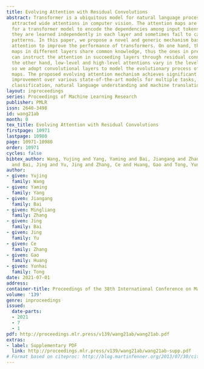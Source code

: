 ```yaml
---
title: Evolving Attention with Residual Convolutions
abstract: Transformer is a ubiquitous model for natural language processing and has
  attracted wide attentions in computer vision. The attention maps are indispensable
  for a transformer model to encode the dependencies among input tokens. However,
  they are learned independently in each layer and sometimes fail to capture precise
  patterns. In this paper, we propose a novel and generic mechanism based on evolving
  attention to improve the performance of transformers. On one hand, the attention
  maps in different layers share common knowledge, thus the ones in preceding layers
  can instruct the attention in succeeding layers through residual connections. On
  the other hand, low-level and high-level attentions vary in the level of abstraction,
  so we adopt convolutional layers to model the evolutionary process of attention
  maps. The proposed evolving attention mechanism achieves significant performance
  improvement over various state-of-the-art models for multiple tasks, including image
  classification, natural language understanding and machine translation.
layout: inproceedings
series: Proceedings of Machine Learning Research
publisher: PMLR
issn: 2640-3498
id: wang21ab
month: 0
tex_title: Evolving Attention with Residual Convolutions
firstpage: 10971
lastpage: 10980
page: 10971-10980
order: 10971
cycles: false
bibtex_author: Wang, Yujing and Yang, Yaming and Bai, Jiangang and Zhang, Mingliang
  and Bai, Jing and Yu, Jing and Zhang, Ce and Huang, Gao and Tong, Yunhai
author:
- given: Yujing
  family: Wang
- given: Yaming
  family: Yang
- given: Jiangang
  family: Bai
- given: Mingliang
  family: Zhang
- given: Jing
  family: Bai
- given: Jing
  family: Yu
- given: Ce
  family: Zhang
- given: Gao
  family: Huang
- given: Yunhai
  family: Tong
date: 2021-07-01
address:
container-title: Proceedings of the 38th International Conference on Machine Learning
volume: '139'
genre: inproceedings
issued:
  date-parts:
  - 2021
  - 7
  - 1
pdf: http://proceedings.mlr.press/v139/wang21ab/wang21ab.pdf
extras:
- label: Supplementary PDF
  link: http://proceedings.mlr.press/v139/wang21ab/wang21ab-supp.pdf
# Format based on citeproc: http://blog.martinfenner.org/2013/07/30/citeproc-yaml-for-bibliographies/
---
```

